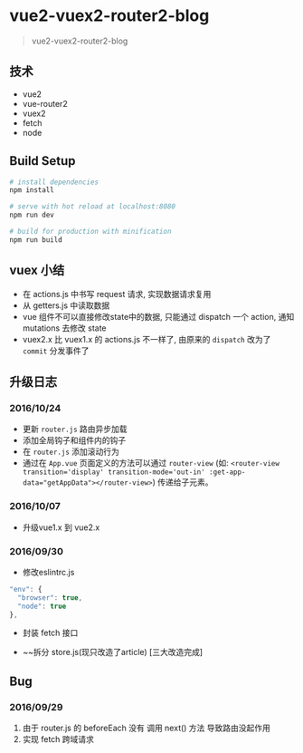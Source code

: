 # vue2-vuex2-router2-blog

> vue2-vuex2-router2-blog

## 技术

- vue2
- vue-router2
- vuex2
- fetch
- node

## Build Setup

``` bash
# install dependencies
npm install

# serve with hot reload at localhost:8080
npm run dev

# build for production with minification
npm run build

```

## vuex 小结

- 在 actions.js 中书写 request 请求, 实现数据请求复用
- 从 getters.js 中读取数据
- vue 组件不可以直接修改state中的数据, 只能通过 dispatch 一个 action, 通知 mutations 去修改 state
- vuex2.x 比 vuex1.x 的 actions.js 不一样了, 由原来的 `dispatch` 改为了 `commit` 分发事件了

## 升级日志

### 2016/10/24

- 更新 `router.js` 路由异步加载
- 添加全局钩子和组件内的钩子
- 在 `router.js` 添加滚动行为
- 通过在 `App.vue` 页面定义的方法可以通过 `router-view` (如: `<router-view transition='display' transition-mode='out-in' :get-app-data="getAppData"></router-view>`) 传递给子元素。

### 2016/10/07

- 升级vue1.x 到 vue2.x

### 2016/09/30

- 修改eslintrc.js

```js
"env": {
  "browser": true,
  "node": true
},
```

- 封装 fetch 接口

- ~~拆分 store.js(现只改造了article) [三大改造完成]

## Bug

### 2016/09/29

1. 由于 router.js 的 beforeEach 没有 调用 next() 方法 导致路由没起作用
2. 实现 fetch 跨域请求
